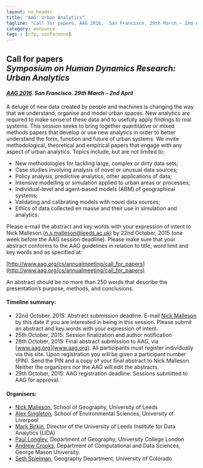 ```yaml
---
layout: no_header
title: "AAG: Urban Analytics"
tagline: "Call for papers, AAG 2016.  San Francisco. 29th March – 2nd April"
category: announce
tags : [cfp, conference]
---
```


## **Call for papers<br/> _Symposium on Human Dynamics Research: Urban Analytics_**

#### _[AAG 2016](http://www.aag.org/cs/annualmeeting/).  San Francisco. 29th March – 2nd April_

A deluge of new data created by people and machines is changing the way that we understand, organise and model urban spaces. New analytics are required to make sense of these data and to usefully apply findings to real systems. This session seeks to bring together quantitative or mixed methods papers that develop or use new analytics in order to better understand the form, function and future of urban systems. We invite methodological, theoretical and empirical papers that engage with any aspect of urban analytics. Topics include, but are not limited to:

 - New methodologies for tackling large, complex or dirty data sets;
 - Case studies involving analysis of novel or unusual data sources;
 - Policy analysis, predictive analytics, other applications of data;
 - Intensive modelling or simulation applied to urban areas or processes;
 - Individual-level and agent-based models (ABM) of geographical systems;
 - Validating and calibrating models with novel data sources;
 - Ethics of data collected en masse and their use in simulation and analytics.

Please e-mail the abstract and key words with your expression of intent to Nick Malleson ([n.s.malleson@leeds.ac.uk](mailto:n.s.malleson@leeds.ac.uk)) by 22nd October, 2015 (one week before the AAG session deadline). Please make sure that your abstract conforms to the AAG guidelines in relation to title, word limit and key words and as specified at:

[http://www.aag.org/cs/annualmeeting/call_for_papers](http://www.aag.org/cs/annualmeeting/call_for_papers)

An abstract should be no more than 250 words that describe the presentation’s purpose, methods, and conclusions.

#### Timeline summary:

 - 22nd October, 2015: Abstract submission deadline. E-mail [Nick Malleson](mailto:n.s.malleson@leeds.ac.uk) by this date if you are interested in being in this session. Please submit an abstract and key words with your expression of intent.
 - 25th October, 2015: Session finalization and author notification
 - 28th October, 2015: Final abstract submission to AAG, via [www.aag.org](www.aag.org). All participants must register individually via this site. Upon registration you will be given a participant number (PIN). Send the PIN and a copy of your final abstract to Nick Malleson. Neither the organizers nor the AAG will edit the abstracts.
 - 29th October, 2015: AAG registration deadline. Sessions submitted to AAG for approval.

#### Organisers:

 - [Nick Malleson](http://nickmalleson.co.uk/), School of Geography, University of Leeds
 - [Alex Singleton](http://www.alex-singleton.com/), School of Environmental Sciences, University of Liverpool
 - [Mark Birkin](http://www.geog.leeds.ac.uk/people/m.birkin), Director of the University of Leeds Institute for Data Analytics (LIDA)
 - [Paul Longley](http://www.geog.ucl.ac.uk/about-the-department/people/academic-staff/paul-longley), Department of Geography, University College London
 - [Andrew Crooks](http://www.css.gmu.edu/?q=node/10/), Department of Computational and Data Sciences, George Mason University.
 - [Seth Spielman](http://www.sethspielman.org/), Geography Department, University of Colorado


